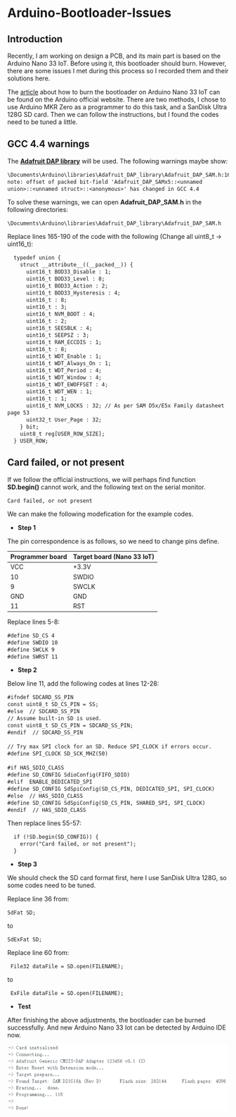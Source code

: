 # Arduino-Bootloader-Issues
## Introduction

Recently, I am working on design a PCB, and its main part is based on the Arduino Nano 33 IoT. Before using it, this bootloader should burn. However, there are some issues I met during this process so I recorded them and their solutions here.

The [article](https://support.arduino.cc/hc/en-us/articles/8991429732124-Burn-the-bootloader-on-Arduino-Nano-33-IoT) about how to burn the bootloader on Arduino Nano 33 IoT can be found on the Arduino official website. There are two methods, I chose to use Arduino MKR Zero as a programmer to do this task, and a SanDisk Ultra 128G SD card. Then we can follow the instructions, but I found the codes need to be tuned a little.

## GCC 4.4 warnings

The [**Adafruit DAP library**](https://www.arduino.cc/reference/en/libraries/adafruit-dap-library/) will be used. The following warnings maybe show:
```
\Documents\Arduino\libraries\Adafruit_DAP_library\Adafruit_DAP_SAM.h:166:40: note: offset of packed bit-field 'Adafruit_DAP_SAMx5::<unnamed union>::<unnamed struct>::<anonymous>' has changed in GCC 4.4
```
To solve these warnings, we can open **Adafruit_DAP_SAM.h** in the following directories:
```
\Documents\Arduino\libraries\Adafruit_DAP_library\Adafruit_DAP_SAM.h
```
Replace lines 165-190 of the code with the following (Change all uint8_t -> uint16_t):
```
  typedef union {
    struct __attribute__((__packed__)) {
      uint16_t BOD33_Disable : 1;
      uint16_t BOD33_Level : 8;
      uint16_t BOD33_Action : 2;
      uint16_t BOD33_Hysteresis : 4;
      uint16_t : 8;
      uint16_t : 3;
      uint16_t NVM_BOOT : 4;
      uint16_t : 2;
      uint16_t SEESBLK : 4;
      uint16_t SEEPSZ : 3;
      uint16_t RAM_ECCDIS : 1;
      uint16_t : 8;
      uint16_t WDT_Enable : 1;
      uint16_t WDT_Always_On : 1;
      uint16_t WDT_Period : 4;
      uint16_t WDT_Window : 4;
      uint16_t WDT_EWOFFSET : 4;
      uint16_t WDT_WEN : 1;
      uint16_t : 1;
      uint16_t NVM_LOCKS : 32; // As per SAM D5x/E5x Family datasheet page 53
      uint32_t User_Page : 32;
    } bit;
    uint8_t reg[USER_ROW_SIZE];
  } USER_ROW;
```
## Card failed, or not present

If we follow the official instructions, we will perhaps find function **SD.begin()** cannot work, and the following text on the serial monitor.
```
Card failed, or not present
```
We can make the following modefication for the example codes.
- **Step 1**

The pin correspondence is as follows, so we need to change pins define.

| Programmer board    | Target board (Nano 33 IoT) |
| -------- | ------- |
| VCC  | +3.3V    |
| 10 | SWDIO     |
| 9    | SWCLK    |
| GND | GND     |
| 11    | RST    |

Replace lines 5-8:
```
#define SD_CS 4
#define SWDIO 10
#define SWCLK 9
#define SWRST 11
```

- **Step 2**

Below line 11, add the following codes at lines 12-28:
```
#ifndef SDCARD_SS_PIN
const uint8_t SD_CS_PIN = SS;
#else  // SDCARD_SS_PIN
// Assume built-in SD is used.
const uint8_t SD_CS_PIN = SDCARD_SS_PIN;
#endif  // SDCARD_SS_PIN

// Try max SPI clock for an SD. Reduce SPI_CLOCK if errors occur.
#define SPI_CLOCK SD_SCK_MHZ(50)

#if HAS_SDIO_CLASS
#define SD_CONFIG SdioConfig(FIFO_SDIO)
#elif  ENABLE_DEDICATED_SPI
#define SD_CONFIG SdSpiConfig(SD_CS_PIN, DEDICATED_SPI, SPI_CLOCK)
#else  // HAS_SDIO_CLASS
#define SD_CONFIG SdSpiConfig(SD_CS_PIN, SHARED_SPI, SPI_CLOCK)
#endif  // HAS_SDIO_CLASS

```

Then replace lines 55-57:
```
  if (!SD.begin(SD_CONFIG)) {
    error("Card failed, or not present");
  }
```

- **Step 3**

We should check the SD card format first, here I use SanDisk Ultra 128G, so some codes need to be tuned.

Replace line 36 from:
```
SdFat SD;
```
to
```
SdExFat SD;
```

Replace line 60 from:
```
 File32 dataFile = SD.open(FILENAME);
```
to
```
 ExFile dataFile = SD.open(FILENAME);
```

- **Test**

After finishing the above adjustments, the bootloader can be burned successfully. And new Arduino Nano 33 Iot can be detected by Arduino IDE now.

![Result](/result.png)
